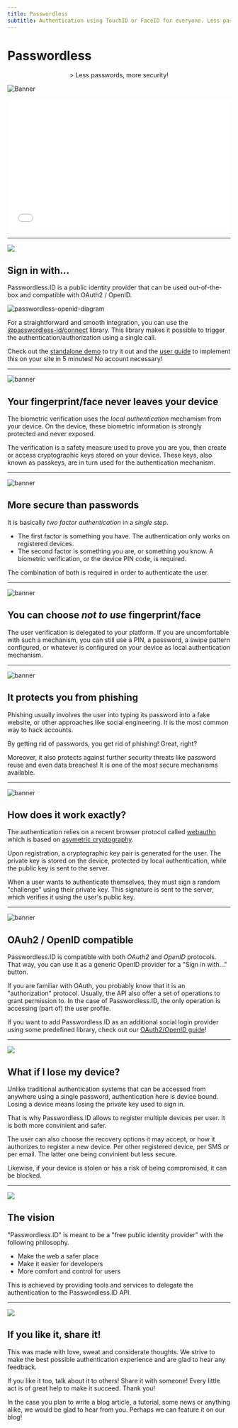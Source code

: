 ```yaml
---
title: Passwordless
subtitle: Authentication using TouchID or FaceID for everyone. Less passwords, more security!
---
```


<link rel="stylesheet" href="index.css">

Passwordless
============

<center>
> Less passwords, more security!
</center>

![Banner](img/banner-biometric-auth.svg)


<iframe src="form.html" style="width:100%; height:300px; border:none;"></iframe>


---


<img class="big-icon" src="img/features/icon-button.svg" />

Sign in with...
---------------

Passwordless.ID is a public identity provider that can be used out-of-the-box and compatible with OAuth2 / OpenID. 

![passwordless-openid-diagram](img/passwordless-openid-diagram.png)

For a straightforward and smooth integration, you can use the [@passwordless-id/connect](https://github.com/passwordless-id/connect) library. This library makes it possible to trigger the authentication/authorization using a single call.

Check out the [standalone demo](https://github.com/passwordless-id/demo) to try it out and the [user guide](usage/sign-in-with) to implement this on your site in 5 minutes! No account necessary!


---


<img class="big-icon" alt="banner" src="img/features/Safety-Box.svg" />

Your fingerprint/face never leaves your device
----------------------------------------------

The biometric verification uses the *local authentication* mechamism from your device. On the device, these biometric information is strongly protected and never exposed.

The verification is a safety measure used to prove you are you, then create or access cryptographic keys stored on your device. These keys, also known as passkeys, are in turn used for the authentication mechanism.


---


<img class="big-icon" alt="banner" src="img/features/Protection.svg" />

More secure than passwords
--------------------------

It is basically *two factor authentication* in a *single step*.

- The first factor is something you have. 
The authentication only works on registered devices. 
- The second factor is something you are, or something you know. 
A biometric verification, or the device PIN code, is required.

The combination of both is required in order to authenticate the user.


---

<img class="big-icon" alt="banner" src="img/features/Lock-Pattern.svg" />

You can choose <i>not to use</i> fingerprint/face
-------------------------------------------------

The user verification is delegated to your platform. If you are uncomfortable with such a mechanism, you can still use a PIN, a password, a swipe pattern configured, or whatever is configured on your device as local authentication mechanism.


---


<img class="big-icon" alt="banner" src="img/features/Phishing-Attack.svg" />

It protects you from phishing
-----------------------------

Phishing usually involves the user into typing its password into a fake website, or other approaches like social engineering. It is the most common way to hack accounts.

By getting rid of passwords, you get rid of phishing! Great, right?

Moreover, it also protects against further security threats like password reuse and even data breaches! It is one of the most secure mechanisms available.


---


<img class="big-icon" alt="banner" src="img/features/innovation.svg" />

How does it work exactly? 
-------------------------

The authentication relies on a recent browser protocol called [webauthn](/protocols/webauthn/1_introduction) which is based on [asymetric cryptography](https://en.m.wikipedia.org/wiki/Public-key_cryptography). 

Upon registration, a cryptographic key pair is generated for the user.
The private key is stored on the device, protected by local authentication, while the public key is sent to the server.

When a user wants to authenticate themselves, they must sign a random "challenge" using their private key. This signature is sent to the server, which verifies it using the user's public key. 



---


<img class="big-icon" alt="banner" src="img/features/API-Integration.svg" />

OAuh2 / OpenID compatible
-------------------------

Passwordless.ID is compatible with both *OAuth2* and *OpenID* protocols. That way, you can use it as a generic OpenID provider for a "Sign in with..." button.

If you are familiar with OAuth, you probably know that it is an "authorization" protocol. Usually, the API also offer a set of operations to grant permission to. In the case of Passwordless.ID, the only operation is accessing (part of) the user profile.

If you want to add Passwordless.ID as an additional social login provider using some predefined library, check out our [OAuth2/OpenID guide](/usage/openid)! 


---


<img class="big-icon" src="img/features/life-buoy.svg" />

What if I lose my device? 
-------------------------

Unlike traditional authentication systems that can be accessed from anywhere using a single password, authentication here is device bound.
Losing a device means losing the private key used to sign in.

That is why Passwordless.ID allows to register multiple devices per user. It is both more convinient and safer.

The user can also choose the recovery options it may accept, or how it authorizes to register a new device. Per other registered device, per SMS or per email. The latter one being convinient but less secure.

Likewise, if your device is stolen or has a risk of being compromised, it can be blocked.


---


<img class="big-icon" src="img/features/icon-target.svg" />


The vision
----------

"Passwordless.ID" is meant to be a "free public identity provider" with the following philosophy.

- Make the web a safer place
- Make it easier for developers
- More comfort and control for users

This is achieved by providing tools and services to delegate the authentication to the Passwordless.ID API.


---


<img class="big-icon" src="img/features/customer-experience.svg" />

If you like it, share it!
-------------------------

This was made with love, sweat and considerate thoughts. We strive to make the best possible authentication experience and are glad to hear any feedback.

If you like it too, talk about it to others! Share it with someone! Every little act is of great help to make it succeed. Thank you!

In the case you plan to write a blog article, a tutorial, some news or anything alike, we would be glad to hear from you. Perhaps we can feature it on our blog!

